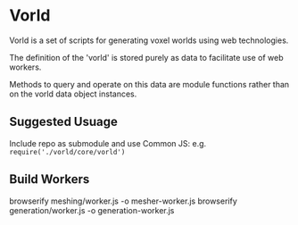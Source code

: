 # Vorld

Vorld is a set of scripts for generating voxel worlds using web technologies.

The definition of the 'vorld' is stored purely as data to facilitate use of web workers. 

Methods to query and operate on this data are module functions rather than on the vorld data object instances.

## Suggested Usuage
Include repo as submodule and use Common JS: e.g. `require('./vorld/core/vorld')`

## Build Workers
browserify meshing/worker.js -o mesher-worker.js
browserify generation/worker.js -o generation-worker.js